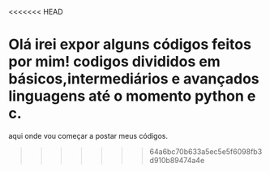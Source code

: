 <<<<<<< HEAD

Olá irei expor alguns códigos feitos por mim!
codigos divididos em básicos,intermediários e avançados 
linguagens até o momento python e c.
=======
aqui onde vou começar a postar meus códigos.
>>>>>>> 64a6bc70b633a5ec5e5f6098fb3d910b89474a4e
